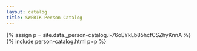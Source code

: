 ```yaml
---
layout: catalog
title: SWERIK Person Catalog
---
```

{% assign p = site.data._person-catalog.i-76oEYkLb85hcfCSZhyKnnA %}
{% include person-catalog.html p=p %}

